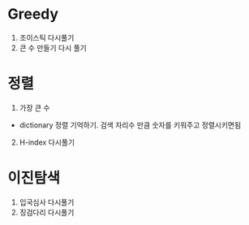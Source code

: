 # Greedy
1. 조이스틱 다시풀기
2. 큰 수 만들기 다시 풀기

# 정렬
1. 가장 큰 수
- dictionary 정렬 기억하기. 검색 자리수 만큼 숫자를 키워주고 정렬시키면됨
2. H-index 다시풀기

# 이진탐색
1. 입국심사 다시풀기
2. 징검다리 다시풀기
